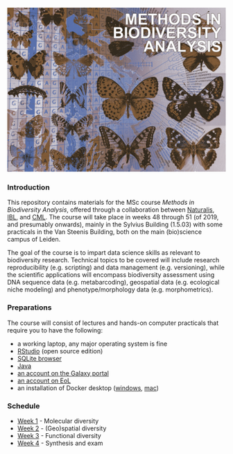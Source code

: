 ![MeBioDA](doc/desktop.png)

### Introduction

This repository contains materials for the MSc course _Methods in Biodiversity Analysis_, offered through a 
collaboration between [Naturalis](http://naturalis.nl), [IBL](https://www.universiteitleiden.nl/en/science/biology),
and [CML](https://www.universiteitleiden.nl/wiskunde-en-natuurwetenschappen/milieuwetenschappen). The course will
take place in weeks 48 through 51 (of 2019, and presumably onwards), mainly in the Sylvius Building (1.5.03) with some 
practicals in the Van Steenis Building, both on the main (bio)science campus of Leiden.

The goal of the course is to impart data science skills as relevant to biodiversity research. Technical topics to be 
covered will include research reproducibility (e.g. scripting) and data management (e.g. versioning), while the 
scientific applications will encompass biodiversity assessment using DNA sequence data (e.g. metabarcoding),
geospatial data (e.g. ecological niche modeling) and phenotype/morphology data (e.g. morphometrics). 

### Preparations

The course will consist of lectures and hands-on computer practicals that require you to have the following:

- a working laptop, any major operating system is fine
- [RStudio](https://rstudio.com/products/rstudio/) (open source edition)
- [SQLite browser](https://github.com/sqlitebrowser/sqlitebrowser)
- [Java](https://java.com/)
- [an account on the Galaxy portal](http://galaxy.naturalis.nl/user/login?use_panels=True&redirect=%2F)
- [an account on EoL](https://eol.org/users/sign_up)
- an installation of Docker desktop ([windows](https://docs.docker.com/docker-for-windows/), 
  [mac](https://docs.docker.com/docker-for-mac/))

### Schedule

- [Week 1](doc/week1) - Molecular diversity
- [Week 2](doc/week2) - (Geo)spatial diversity
- [Week 3](doc/week3) - Functional diversity
- [Week 4](doc/week4) - Synthesis and exam
